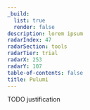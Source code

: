 ```yaml
---
_build:
  list: true
  render: false
description: lorem ipsum
radarIndex: 47
radarSection: tools
radarTier: trial
radarX: 253
radarY: 107
table-of-contents: false
title: Pulumi
---
```


TODO justification
